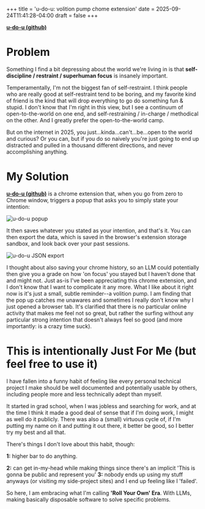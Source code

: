 +++
title = 'u-do-u: volition pump chome extension'
date = 2025-09-24T11:41:28-04:00
draft = false
+++

[**u-do-u (github)**](https://github.com/jakesimonds/u-do-u)

# Problem

Something I find a bit depressing about the world we're living in is that **self-discipline / restraint / superhuman focus** is insanely important.

Temperamentally, I'm not the biggest fan of self-restraint. I think people who are really good at self-restraint tend to be boring, and my favorite kind of friend is the kind that will drop everything to go do something fun & stupid. I don't know that I'm right in this view, but I see a continuum of open-to-the-world on one end, and self-restraining / in-charge / methodical on the other. And I greatly prefer the open-to-the-world camp. 

But on the internet in 2025, you just...kinda...can't...be...open to the world and curious? Or you can, but if you do so naively you're just going to end up distracted and pulled in a thousand different directions, and never accomplishing anything. 

# My Solution

[**u-do-u (github)**](https://github.com/jakesimonds/u-do-u) is a chrome extension that, when you go from zero to Chrome window, triggers a popup that asks you to simply state your intention: 

![u-do-u popup](/img/u-do-u-popup.png) 


It then saves whatever you stated as your intention, and that's it. You can then export the data, which is saved in the browser's extension storage sandbox, and look back over your past sessions. 

![u-do-u JSON export](/img/u-do-u-json.png)

I thought about also saving your chrome history, so an LLM could potentially then give you a grade on how 'on focus' you stayed but I haven't done that and might not. Just as-is I've been appreciating this chrome extension, and I don't know that I want to complicate it any more. What I like about it right now is it's just a small, subtle reminder--a volition pump. I am finding that the pop up catches me unawares and sometimes I really don't know why I just opened a browser tab. It's clarified that there is no particular online activity that makes me feel not so great, but rather the surfing without any particular strong intention that doesn't always feel so good (and more importantly: is a crazy time suck). 


# This is intentionally Just For Me (but feel free to use it)

I have fallen into a funny habit of feeling like every personal technical project I make should be well documented and potentially usable by others, including people more and less technically adept than myself. 

It started in grad school, when I was jobless and searching for work, and at the time I think it made a good deal of sense that if I'm doing work, I might as well do it publicly. There was also a (small) virtuous cycle of, if I'm putting my name on it and putting it out there, it better be good, so I better try my best and all that. 

There's things I don't love about this habit, though:

**1:** higher bar to do anything. 

**2:** can get in-my-head while making things since there's an implicit 'This is gonna be public and represent you'
**3:** nobody ends up using my stuff anyways (or visiting my side-project sites) and I end up feeling like I 'failed'. 

So here, I am embracing what I'm calling **'Roll Your Own' Era**. With LLMs, making basically disposable software to solve specific problems. 
